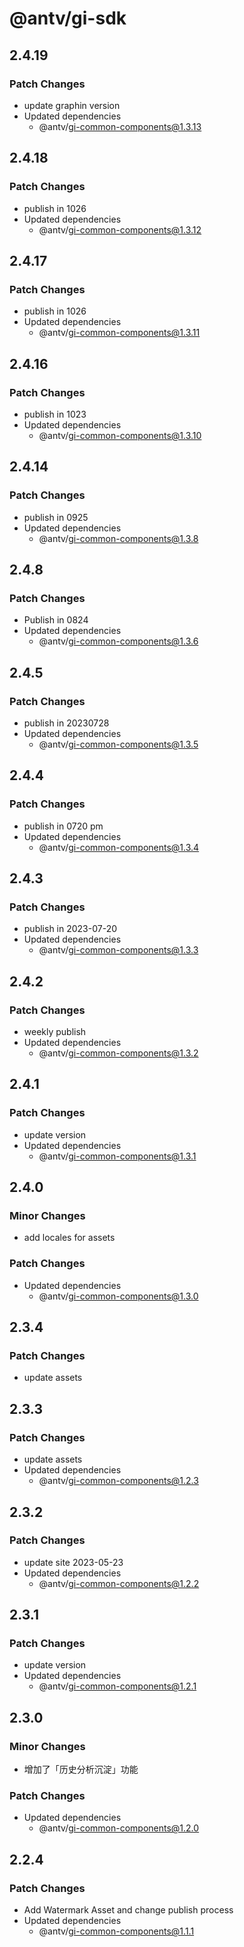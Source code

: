 # @antv/gi-sdk

## 2.4.19

### Patch Changes

- update graphin version
- Updated dependencies
  - @antv/gi-common-components@1.3.13

## 2.4.18

### Patch Changes

- publish in 1026
- Updated dependencies
  - @antv/gi-common-components@1.3.12

## 2.4.17

### Patch Changes

- publish in 1026
- Updated dependencies
  - @antv/gi-common-components@1.3.11

## 2.4.16

### Patch Changes

- publish in 1023
- Updated dependencies
  - @antv/gi-common-components@1.3.10

## 2.4.14

### Patch Changes

- publish in 0925
- Updated dependencies
  - @antv/gi-common-components@1.3.8

## 2.4.8

### Patch Changes

- Publish in 0824
- Updated dependencies
  - @antv/gi-common-components@1.3.6

## 2.4.5

### Patch Changes

- publish in 20230728
- Updated dependencies
  - @antv/gi-common-components@1.3.5

## 2.4.4

### Patch Changes

- publish in 0720 pm
- Updated dependencies
  - @antv/gi-common-components@1.3.4

## 2.4.3

### Patch Changes

- publish in 2023-07-20
- Updated dependencies
  - @antv/gi-common-components@1.3.3

## 2.4.2

### Patch Changes

- weekly publish
- Updated dependencies
  - @antv/gi-common-components@1.3.2

## 2.4.1

### Patch Changes

- update version
- Updated dependencies
  - @antv/gi-common-components@1.3.1

## 2.4.0

### Minor Changes

- add locales for assets

### Patch Changes

- Updated dependencies
  - @antv/gi-common-components@1.3.0

## 2.3.4

### Patch Changes

- update assets

## 2.3.3

### Patch Changes

- update assets
- Updated dependencies
  - @antv/gi-common-components@1.2.3

## 2.3.2

### Patch Changes

- update site 2023-05-23
- Updated dependencies
  - @antv/gi-common-components@1.2.2

## 2.3.1

### Patch Changes

- update version
- Updated dependencies
  - @antv/gi-common-components@1.2.1

## 2.3.0

### Minor Changes

- 增加了「历史分析沉淀」功能

### Patch Changes

- Updated dependencies
  - @antv/gi-common-components@1.2.0

## 2.2.4

### Patch Changes

- Add Watermark Asset and change publish process
- Updated dependencies
  - @antv/gi-common-components@1.1.1
